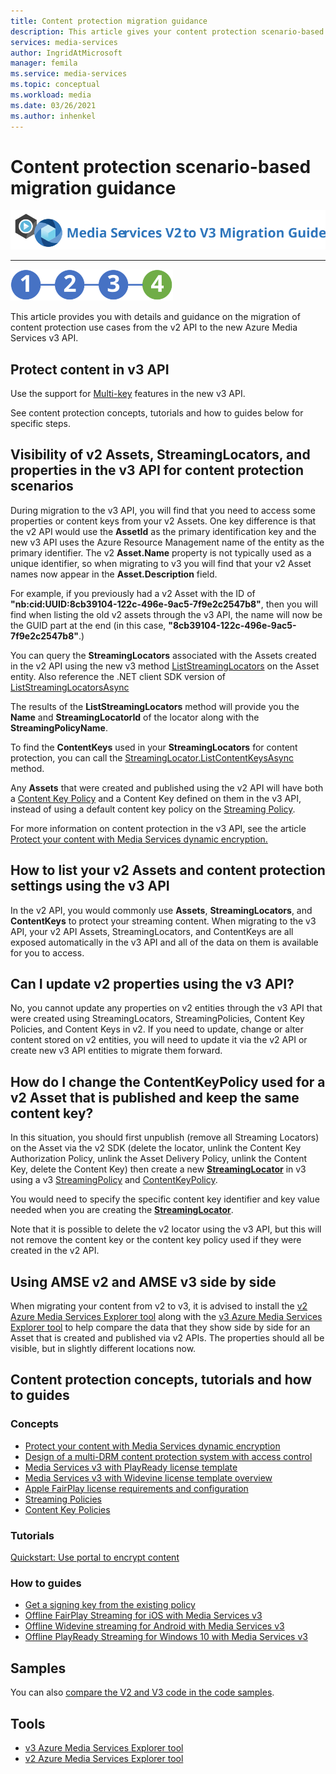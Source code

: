 ```yaml
---
title: Content protection migration guidance
description: This article gives your content protection scenario-based guidance that will assist you in your  migrating from Azure Media Services v2 to v3.
services: media-services
author: IngridAtMicrosoft
manager: femila
ms.service: media-services
ms.topic: conceptual
ms.workload: media
ms.date: 03/26/2021
ms.author: inhenkel
---
```


# Content protection scenario-based migration guidance

![migration guide logo](./media/migration-guide/azure-media-services-logo-migration-guide.svg)

<hr color="#5ea0ef" size="10">

![migration steps 2](./media/migration-guide/steps-4.svg)

This article provides you with details and guidance on the migration of content protection use cases from the v2 API to the new Azure Media Services v3 API.

## Protect content in v3 API

Use the support for [Multi-key](architecture-design-multi-drm-system.md) features in the new v3 API.

See content protection concepts, tutorials and how to guides below for specific steps.

## Visibility of v2 Assets, StreamingLocators, and properties in the v3 API for content protection scenarios

During migration to the v3 API, you will find that you need to access some properties or content keys from your v2 Assets. One key difference is that the v2 API would use the **AssetId** as the primary identification key and the new v3 API uses the Azure Resource Management name of the entity as the primary identifier.  The v2 **Asset.Name** property is not typically used as a unique identifier, so when migrating to v3 you will find that your v2 Asset names now appear in the **Asset.Description** field.

For example, if you previously had a v2 Asset with the ID of **"nb:cid:UUID:8cb39104-122c-496e-9ac5-7f9e2c2547b8"**, then you will find when listing the old v2 assets through the v3 API, the name will now be the GUID part at the end (in this case, **"8cb39104-122c-496e-9ac5-7f9e2c2547b8"**.)

You can query the **StreamingLocators** associated with the Assets created in the v2 API using the new v3 method [ListStreamingLocators](https://docs.microsoft.com/rest/api/media/assets/liststreaminglocators) on the Asset entity.  Also reference the .NET client SDK version of [ListStreamingLocatorsAsync](https://docs.microsoft.com/dotnet/api/microsoft.azure.management.media.assetsoperationsextensions.liststreaminglocatorsasync?view=azure-dotnet&preserve-view=true)

The results of the **ListStreamingLocators** method will provide you the **Name** and **StreamingLocatorId** of the locator along with the **StreamingPolicyName**.

To find the **ContentKeys** used in your **StreamingLocators** for content protection, you can call the [StreamingLocator.ListContentKeysAsync](https://docs.microsoft.com/dotnet/api/microsoft.azure.management.media.streaminglocatorsoperationsextensions.listcontentkeysasync?view=azure-dotnet&preserve-view=true) method.  

Any **Assets** that were created and published using the v2 API will have both a [Content Key Policy](https://docs.microsoft.com/azure/media-services/latest/drm-content-key-policy-concept) and a Content Key defined on them in the v3 API, instead of using a default content key policy on the [Streaming Policy](https://docs.microsoft.com/azure/media-services/latest/stream-streaming-policy-concept).

For more information on content protection in the v3 API, see the article [Protect your content with Media Services dynamic encryption.](https://docs.microsoft.com/azure/media-services/latest/drm-content-protection-concept)

## How to list your v2 Assets and content protection settings using the v3 API

In the v2 API, you would commonly use **Assets**, **StreamingLocators**, and **ContentKeys** to protect your streaming content.
When migrating to the v3 API, your v2 API Assets, StreamingLocators, and ContentKeys are all exposed automatically in the v3 API and all of the data on them is available for you to access.

## Can I update v2 properties using the v3 API?

No, you cannot update any properties on v2 entities through the v3 API that were created using StreamingLocators, StreamingPolicies, Content Key Policies, and Content Keys in v2.
If you need to update, change or alter content stored on v2 entities, you will need to update it via the v2 API or create new v3 API entities to migrate them forward.

## How do I change the ContentKeyPolicy used for a v2 Asset that is published and keep the same content key?

In this situation, you should first unpublish (remove all Streaming Locators) on the Asset via the v2 SDK (delete the locator, unlink the Content Key Authorization Policy, unlink the Asset Delivery Policy, unlink the Content Key, delete the Content Key) then create a new **[StreamingLocator](https://docs.microsoft.com/azure/media-services/latest/stream-streaming-locators-concept)** in v3 using a v3 [StreamingPolicy](https://docs.microsoft.com/azure/media-services/latest/stream-streaming-policy-concept) and [ContentKeyPolicy](https://docs.microsoft.com/azure/media-services/latest/drm-content-key-policy-concept).

You would need to specify the specific content key identifier and key value needed when you are creating the **[StreamingLocator](https://docs.microsoft.com/azure/media-services/latest/stream-streaming-locators-concept)**.

Note that it is possible to delete the v2 locator using the v3 API, but this will not remove the content key or the content key policy used if they were created in the v2 API.  

## Using AMSE v2 and AMSE v3 side by side

When migrating your content from v2 to v3, it is advised to install the [v2 Azure Media Services Explorer tool](https://github.com/Azure/Azure-Media-Services-Explorer/releases/tag/v4.3.15.0) along with the [v3 Azure Media Services Explorer tool](https://github.com/Azure/Azure-Media-Services-Explorer) to help compare the data that they show side by side for an Asset that is created and published via v2 APIs. The properties should all be visible, but in slightly different locations now.  


## Content protection concepts, tutorials and how to guides

### Concepts

- [Protect your content with Media Services dynamic encryption](drm-content-protection-concept.md)
- [Design of a multi-DRM content protection system with access control](architecture-design-multi-drm-system.md)
- [Media Services v3 with PlayReady license template](drm-playready-license-template-concept.md)
- [Media Services v3 with Widevine license template overview](drm-widevine-license-template-concept.md)
- [Apple FairPlay license requirements and configuration](drm-fairplay-license-overview.md)
- [Streaming Policies](stream-streaming-policy-concept.md)
- [Content Key Policies](drm-content-key-policy-concept.md)

### Tutorials

[Quickstart: Use portal to encrypt content](drm-encrypt-content-how-to.md)

### How to guides

- [Get a signing key from the existing policy](drm-get-content-key-policy-dotnet-how-to.md)
- [Offline FairPlay Streaming for iOS with Media Services v3](drm-offline-fairplay-for-ios-concept.md)
- [Offline Widevine streaming for Android with Media Services v3](drm-offline-widevine-for-android.md)
- [Offline PlayReady Streaming for Windows 10 with Media Services v3](drm-offline-playready-streaming-for-windows-10.md)

## Samples

You can also [compare the V2 and V3 code in the code samples](migrate-v-2-v-3-migration-samples.md).

## Tools

- [v3 Azure Media Services Explorer tool](https://github.com/Azure/Azure-Media-Services-Explorer)
- [v2 Azure Media Services Explorer tool](https://github.com/Azure/Azure-Media-Services-Explorer/releases/tag/v4.3.15.0)
